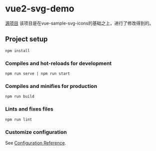 # vue2-svg-demo 
[源项目](https://github.com/sdras/vue-sample-svg-icons)
该项目是在vue-sample-svg-icons的基础之上，进行了修改得到的。

## Project setup
```
npm install
```

### Compiles and hot-reloads for development
```
npm run serve | npm run start
```

### Compiles and minifies for production
```
npm run build
```

### Lints and fixes files
```
npm run lint
```

### Customize configuration
See [Configuration Reference](https://cli.vuejs.org/config/).
